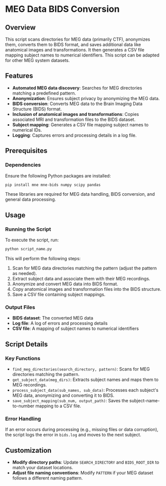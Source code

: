 # MEG Data BIDS Conversion

## Overview
This script scans directories for MEG data (primarily CTF), anonymizes them, converts them to BIDS format, and saves additional data like anatomical images and transformations. It then generates a CSV file mapping subject names to numerical identifiers. This script can be adapted for other MEG system datasets.

## Features
- **Automated MEG data discovery**: Searches for MEG directories matching a predefined pattern.
- **Anonymization**: Ensures subject privacy by anonymizing the MEG data.
- **BIDS conversion**: Converts MEG data to the Brain Imaging Data Structure (BIDS) format.
- **Inclusion of anatomical images and transformations**: Copies associated MRI and transformation files to the BIDS dataset.
- **Subject mapping**: Generates a CSV file mapping subject names to numerical IDs.
- **Logging**: Captures errors and processing details in a log file.

## Prerequisites
### Dependencies
Ensure the following Python packages are installed:
```bash
pip install mne mne-bids numpy scipy pandas
```
These libraries are required for MEG data handling, BIDS conversion, and general data processing.

## Usage
### Running the Script
To execute the script, run:
```bash
python script_name.py
```
This will perform the following steps:
1. Scan for MEG data directories matching the pattern (adjust the pattern as needed).
2. Extract subject data and associate them with their MEG recordings.
3. Anonymize and convert MEG data into BIDS format.
4. Copy anatomical images and transformation files into the BIDS structure.
5. Save a CSV file containing subject mappings.

### Output Files
- **BIDS dataset**: The converted MEG data
- **Log file**: A log of errors and processing details 
- **CSV file**: A mapping of subject names to numerical identifiers

## Script Details
### Key Functions
- `find_meg_directories(search_directory, pattern)`: Scans for MEG directories matching the pattern.
- `get_subject_data(meg_dirs)`: Extracts subject names and maps them to MEG recordings.
- `process_subject_data(sub_names, sub_data)`: Processes each subject's MEG data, anonymizing and converting it to BIDS.
- `save_subject_mapping(sub_num, output_path)`: Saves the subject-name-to-number mapping to a CSV file.

### Error Handling
If an error occurs during processing (e.g., missing files or data corruption), the script logs the error in `bids.log` and moves to the next subject.

## Customization
- **Modify directory paths**: Update `SEARCH_DIRECTORY` and `BIDS_ROOT_DIR` to match your dataset locations.
- **Adjust file naming conventions**: Modify `PATTERN` if your MEG dataset follows a different naming pattern.


